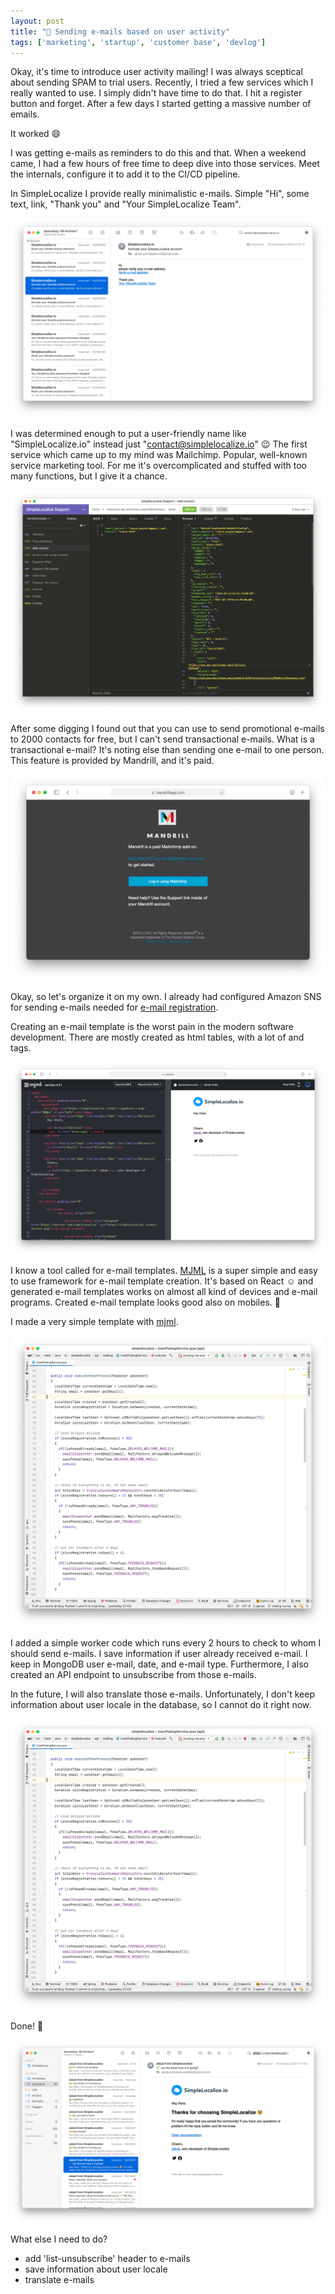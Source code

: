 ```yaml
---
layout: post 
title: "🌱 Sending e-mails based on user activity"
tags: ['marketing', 'startup', 'customer base', 'devlog']
---
```


Okay, it's time to introduce user activity mailing! I was always sceptical about sending SPAM to trial users. Recently,
I tried a few services which I really wanted to use. I simply didn't have time to do that. I hit a register button and forget. After a few days I started getting a massive number of emails.

It worked 😄

I was getting e-mails as reminders to do this and that. When a weekend came, I had a few hours of free time to deep
dive into those services. Meet the internals, configure it to add it to the CI/CD pipeline.

In SimpleLocalize I provide really minimalistic e-mails. Simple "Hi", some text, link, "Thank you" and "Your SimpleLocalize Team".

![example simplelocalize e-mail](/assets/2021-02-23/email.png)

I was determined enough to put a user-friendly name like "SimpleLocalize.io" instead just "contact@simplelocalize.io" 😉
The first service which came up to my mind was Mailchimp. Popular, well-known service marketing tool. For me it's overcomplicated and stuffed 
with too many functions, but I give it a chance.

![mailchimp request](/assets/2021-02-23/mailchimp-request.png)

After some digging I found out that you can use to send promotional e-mails to 2000 contacts for free, but I can't 
send transactional e-mails. What is a transactional e-mail? It's noting else than sending one e-mail to one person. This feature
is provided by Mandrill, and it's paid.

![mandrill paid extension](/assets/2021-02-23/mandrill.png)

Okay, so let's organize it on my own. I already had configured Amazon SNS for sending e-mails needed for [e-mail registration](https://jpomykala.com/2021/02/12/why-email-login-matters-and-sso-is-important).

Creating an e-mail template is the worst pain in the modern software development. There are mostly created as html tables, with a lot of <tr> and <td> tags.

![mjml template creation](/assets/2021-02-23/mjml-code.png)

I know a tool called for e-mail templates. [MJML](https://mjml.io) is a super simple and easy to use framework for e-mail template creation. It's based on React ☺️ and generated e-mail templates
works on almost all kind of devices and e-mail programs. Created e-mail template looks good also on mobiles. 📱

I made a very simple template with [mjml](https://mjml.io).

![email sending worker in Java and Spring Framework](/assets/2021-02-23/email-sending-worker.png)

I added a simple worker code which runs every 2 hours to check to whom I should send e-mails. 
I save information if user already received e-mail. I keep in MongoDB user e-mail, date, and e-mail type.
Furthermore, I also created an API endpoint to unsubscribe from those e-mails.

In the future, I will also translate those e-mails. Unfortunately, I don't keep information about user locale in the database,
so I cannot do it right now.

![sample simplelocalize e-mail created with mjml template](/assets/2021-02-23/email-sending-worker.png)

Done! 🌱

![example email created with mjml](/assets/2021-02-23/sample-simplelocalize-email.png)


What else I need to do?
- add 'list-unsubscribe' header to e-mails
- save information about user locale
- translate e-mails
